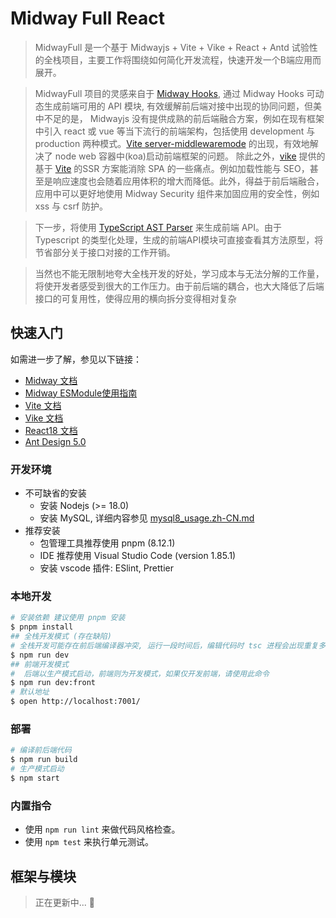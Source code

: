 # Midway Full React

> MidwayFull 是一个基于 Midwayjs + Vite + Vike + React + Antd 试验性的全栈项目，主要工作将围绕如何简化开发流程，快速开发一个B端应用而展开。

> MidwayFull 项目的灵感来自于 [Midway Hooks](https://midwayjs.org/docs/hooks/builtin-hooks), 通过 Midway Hooks 可动态生成前端可用的 API 模块, 有效缓解前后端对接中出现的协同问题，但美中不足的是， Midwayjs 没有提供成熟的前后端融合方案，例如在现有框架中引入 react 或 vue 等当下流行的前端架构，包括使用 development 与 production 两种模式。[Vite server-middlewaremode](https://cn.vitejs.dev/config/server-options.html#server-middlewaremode) 的出现，有效地解决了 node web 容器中(koa)启动前端框架的问题。 除此之外，[vike][vike] 提供的基于 [Vite](https://cn.vitejs.dev/guide/ssr.html) 的SSR 方案能消除 SPA 的一些痛点。例如加载性能与 SEO，甚至是响应速度也会随着应用体积的增大而降低。此外，得益于前后端融合，应用中可以更好地使用 Midway Security 组件来加固应用的安全性，例如 xss 与 csrf 防护。

> 下一步，将使用 [TypeScript AST Parser](https://jordimarimon.github.io/ts-ast-parser/overview/) 来生成前端 API。由于 Typescript 的类型化处理，生成的前端API模块可直接查看其方法原型，将节省部分关于接口对接的工作开销。

> 当然也不能无限制地夸大全栈开发的好处，学习成本与无法分解的工作量，将使开发者感受到很大的工作压力。由于前后端的耦合，也大大降低了后端接口的可复用性，使得应用的横向拆分变得相对复杂

## 快速入门

<!-- 在此次添加使用文档 -->

如需进一步了解，参见以下链接：
* [Midway 文档][midway]
* [Midway ESModule使用指南][midway_esm]
* [Vite 文档][vite]
* [Vike 文档][vike]
* [React18 文档][react18]
* [Ant Design 5.0][antd5]

### 开发环境

* 不可缺省的安装
  + 安装 Nodejs (>= 18.0)
  + 安装 MySQL, 详细内容参见 [mysql8_usage.zh-CN.md](./docs/mysql8_usage.zh-CN.md)
* 推荐安装
  + 包管理工具推荐使用 pnpm (8.12.1)
  + IDE 推荐使用 Visual Studio Code (version 1.85.1)
  + 安装 vscode 插件:  ESlint, Prettier

### 本地开发

```bash
# 安装依赖 建议使用 pnpm 安装
$ pnpm install
## 全栈开发模式 (存在缺陷) 
# 全栈开发可能存在前后端编译器冲突, 运行一段时间后，编辑代码时 tsc 进程会出现重复多次编译的情况
$ npm run dev
## 前端开发模式
#  后端以生产模式启动，前端则为开发模式，如果仅开发前端，请使用此命令
$ npm run dev:front
# 默认地址
$ open http://localhost:7001/
```

### 部署

```bash
# 编译前后端代码
$ npm run build
# 生产模式启动
$ npm start
```

### 内置指令

- 使用 `npm run lint` 来做代码风格检查。
- 使用 `npm test` 来执行单元测试。


[midway]: https://midwayjs.org/docs/intro
[midway_esm]: https://midwayjs.org/docs/esm
[vite]: https://cn.vitejs.dev/guide/
[vike]: https://vike.dev/
[react18]: https://zh-hans.react.dev/
[antd5]: https://ant-design.antgroup.com/index-cn

## 框架与模块

> 正在更新中... 🎁